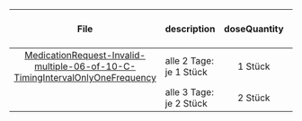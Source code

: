 | File | description | doseQuantity | duration | durationUnit | frequency | period | periodUnit | Day<br>of<br>Week | Time<br>Of<br>Day | when | bounds[x] |
| :---: | :--- | :---: | :---: | :---: | :---: | :---: | :---: | :---: | :---: | :---: | :---: |
| [MedicationRequest-Invalid-multiple-06-of-10-C-TimingIntervalOnlyOneFrequency](./MedicationRequest-Invalid-multiple-06-of-10-C-TimingIntervalOnlyOneFrequency.html) | alle 2 Tage: je 1 Stück | 1 Stück |  |  | 1 | 2 | d |  |  |  |  |
|  | alle 3 Tage: je 2 Stück | 2 Stück |  |  | 1 | 3 | d |  |  |  |  |
